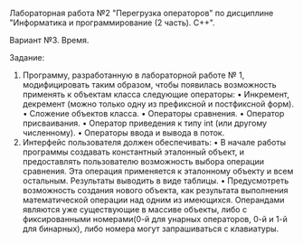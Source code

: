 Лабораторная работа №2 "Перегрузка операторов" по дисциплине "Информатика и программирование (2 часть). С++".

Вариант №3. Время.

Задание:

1) Программу, разработанную в лабораторной работе № 1, модифицировать таким образом, чтобы появилась возможность применять к объектам класса следующие операторы:
•	Инкремент, декремент (можно только одну из префиксной и постфиксной форм).
•	Сложение объектов класса.
•	Операторы сравнения.
•	Оператор присваивания.
•	Оператор приведения к типу int (или другому численному).
•	Операторы ввода и вывода в поток.
2) Интерфейс пользователя должен обеспечивать:
•	В начале работы программы создавать константный эталонный объект, и предоставлять пользователю возможность выбора операции сравнения. Эта операция применяется к эталонному объекту и всем остальным. Результаты выводить в виде таблицы. 
•	Предусмотреть возможность создания нового объекта, как результата выполнения  математической операции над одним из имеющихся.
Операндами являются уже существующие в массиве объекты, либо с фиксированными номерами(0-й для унарных операторов, 0-й и 1-й для бинарных), либо номера могут запрашиваться с клавиатуры.
